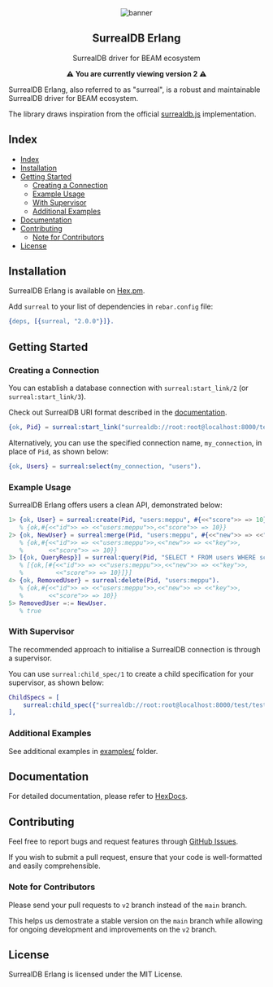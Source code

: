 <div align="center">

<img src="https://raw.githubusercontent.com/meppu/surreal/main/.github/assets/banner.webp" alt="banner" />

<h2>SurrealDB Erlang</h2>
<p>SurrealDB driver for BEAM ecosystem</p>

<strong>⚠️ You are currently viewing version 2 ⚠️</strong>

</div>

SurrealDB Erlang, also referred to as "surreal", is a robust and maintainable SurrealDB driver for BEAM ecosystem.

The library draws inspiration from the official [surrealdb.js](https://github.com/surrealdb/surrealdb.js) implementation.

## Index

- [Index](#index)
- [Installation](#installation)
- [Getting Started](#getting-started)
  - [Creating a Connection](#creating-a-connection)
  - [Example Usage](#example-usage)
  - [With Supervisor](#with-supervisor)
  - [Additional Examples](#additional-examples)
- [Documentation](#documentation)
- [Contributing](#contributing)
  - [Note for Contributors](#note-for-contributors)
- [License](#license)

## Installation

SurrealDB Erlang is available on [Hex.pm](https://hex.pm/packages/surreal).

Add `surreal` to your list of dependencies in `rebar.config` file:

```erlang
{deps, [{surreal, "2.0.0"}]}.
```

## Getting Started

### Creating a Connection

You can establish a database connection with `surreal:start_link/2` (or `surreal:start_link/3`).

Check out SurrealDB URI format described in the [documentation](https://hexdocs.pm/surreal/surreal_config.html#module-surrealdb-uri-format).

```erlang
{ok, Pid} = surreal:start_link("surrealdb://root:root@localhost:8000/test/test", my_connection).
```

Alternatively, you can use the specified connection name, `my_connection`, in place of `Pid`, as shown below:

```erlang
{ok, Users} = surreal:select(my_connection, "users").
```

### Example Usage

SurrealDB Erlang offers users a clean API, demonstrated below:

```erlang
1> {ok, User} = surreal:create(Pid, "users:meppu", #{<<"score">> => 10}).
   % {ok,#{<<"id">> => <<"users:meppu">>,<<"score">> => 10}}
2> {ok, NewUser} = surreal:merge(Pid, "users:meppu", #{<<"new">> => <<"key">>}).
   % {ok,#{<<"id">> => <<"users:meppu">>,<<"new">> => <<"key">>,
   %       <<"score">> => 10}}
3> [{ok, QueryResp}] = surreal:query(Pid, "SELECT * FROM users WHERE score = $score", #{<<"score">> => 10}).
   % [{ok,[#{<<"id">> => <<"users:meppu">>,<<"new">> => <<"key">>,
   %         <<"score">> => 10}]}]
4> {ok, RemovedUser} = surreal:delete(Pid, "users:meppu").
   % {ok,#{<<"id">> => <<"users:meppu">>,<<"new">> => <<"key">>,
   %       <<"score">> => 10}}
5> RemovedUser =:= NewUser.
   % true
```

### With Supervisor

The recommended approach to initialise a SurrealDB connection is through a supervisor.

You can use `surreal:child_spec/1` to create a child specification for your supervisor, as shown below:

```erlang
ChildSpecs = [
    surreal:child_spec({"surrealdb://root:root@localhost:8000/test/test", db_conn, #{}})
],
```

### Additional Examples

See additional examples in [examples/](https://github.com/meppu/surreal/tree/main/examples) folder.

## Documentation

For detailed documentation, please refer to [HexDocs](https://hexdocs.pm/surreal).

## Contributing

Feel free to report bugs and request features through [GitHub Issues](https://github.com/meppu/surreal/issues).

If you wish to submit a pull request, ensure that your code is well-formatted and easily comprehensible.

### Note for Contributors

Please send your pull requests to `v2` branch instead of the `main` branch.

This helps us demostrate a stable version on the `main` branch while allowing for ongoing development and improvements on the `v2` branch.

## License

SurrealDB Erlang is licensed under the MIT License.
